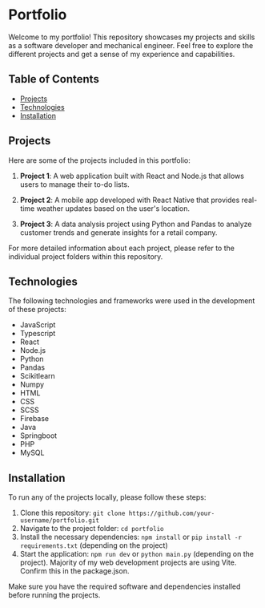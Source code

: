 # Portfolio

Welcome to my portfolio! This repository showcases my projects and skills as a software developer and mechanical engineer. Feel free to explore the different projects and get a sense of my experience and capabilities.

## Table of Contents

- [Projects](#projects)
- [Technologies](#technologies)
- [Installation](#installation)

## Projects

Here are some of the projects included in this portfolio:

1. **Project 1**: A web application built with React and Node.js that allows users to manage their to-do lists.

2. **Project 2**: A mobile app developed with React Native that provides real-time weather updates based on the user's location.

3. **Project 3**: A data analysis project using Python and Pandas to analyze customer trends and generate insights for a retail company.

For more detailed information about each project, please refer to the individual project folders within this repository.

## Technologies

The following technologies and frameworks were used in the development of these projects:

- JavaScript
- Typescript
- React
- Node.js
- Python
- Pandas
- Scikitlearn
- Numpy
- HTML
- CSS
- SCSS
- Firebase
- Java
- Springboot
- PHP
- MySQL

## Installation

To run any of the projects locally, please follow these steps:

1. Clone this repository: `git clone https://github.com/your-username/portfolio.git`
2. Navigate to the project folder: `cd portfolio`
3. Install the necessary dependencies: `npm install` or `pip install -r requirements.txt` (depending on the project)
4. Start the application: `npm run dev` or `python main.py` (depending on the project). Majority of my web development projects are using Vite. Confirm this in the package.json.

Make sure you have the required software and dependencies installed before running the projects.
